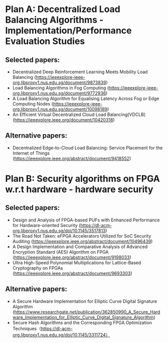 # Plan A: Decentralized Load Balancing Algorithms - Implementation/Performance Evaluation Studies
## Selected papers:
- Decentralized Deep Reinforcement Learning Meets Mobility Load Balancing (https://ieeexplore-ieee-org.libproxy1.nus.edu.sg/document/9873839)
- Load Balancing Algorithms in Fog Computing (https://ieeexplore-ieee-org.libproxy1.nus.edu.sg/document/9772936)
- A Load Balancing Algorithm for Equalising Latency Across Fog or Edge Computing Nodes (https://ieeexplore-ieee-org.libproxy1.nus.edu.sg/document/10098189)
- An Efficient Virtual Decentralized Cloud Load Balancing(VDCLB) (https://ieeexplore.ieee.org/document/10420318)

## Alternative papers:

- Decentralized Edge-to-Cloud Load Balancing: Service Placement for the Internet of Things (https://ieeexplore.ieee.org/abstract/document/9418552)




# Plan B: Security algorithms on FPGA w.r.t hardware - hardware security
## Selected papers:
- Design and Analysis of FPGA-based PUFs with Enhanced Performance for Hardware-oriented Security (https://dl-acm-org.libproxy1.nus.edu.sg/doi/10.1145/3517813)
- The Road Not Taken: eFPGA Accelerators Utilized for SoC Security Auditing (https://ieeexplore.ieee.org/abstract/document/10496439)
- A Design Implementation and Comparative Analysis of Advanced Encryption Standard (AES) Algorithm on FPGA (https://ieeexplore.ieee.org/abstract/document/9198033)
- Ultra High-Speed Polynomial Multiplications for Lattice-Based Cryptography on FPGAs (https://ieeexplore.ieee.org/abstract/document/9693303)

## Alternative papers:
- A Secure Hardware Implementation for Elliptic Curve Digital Signature Algorithm (https://www.researchgate.net/publication/362850990_A_Secure_Hardware_Implementation_for_Elliptic_Curve_Digital_Signature_Algorithm)
- Secure Hash Algorithms and the Corresponding FPGA Optimization Techniques（https://dl-acm-org.libproxy1.nus.edu.sg/doi/10.1145/3311724）

